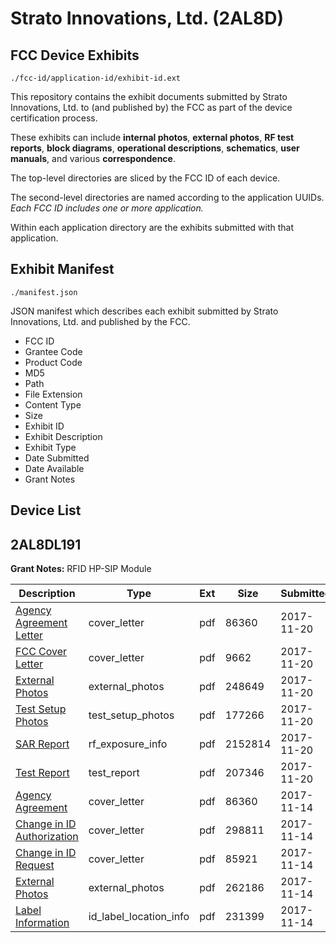 # Strato Innovations, Ltd. (2AL8D)
## FCC Device Exhibits

```
./fcc-id/application-id/exhibit-id.ext
```

This repository contains the exhibit documents submitted by Strato Innovations, Ltd. to (and published by) the FCC as part of the device certification process.

These exhibits can include **internal photos**, **external photos**, **RF test reports**, **block diagrams**, **operational descriptions**, **schematics**, **user manuals**, and various **correspondence**.

The top-level directories are sliced by the FCC ID of each device.

The second-level directories are named according to the application UUIDs. *Each FCC ID includes one or more application.*

Within each application directory are the exhibits submitted with that application. 

## Exhibit Manifest

```
./manifest.json
```

JSON manifest which describes each exhibit submitted by Strato Innovations, Ltd. and published by the FCC.

- FCC ID
- Grantee Code
- Product Code
- MD5
- Path
- File Extension
- Content Type
- Size
- Exhibit ID
- Exhibit Description
- Exhibit Type
- Date Submitted
- Date Available
- Grant Notes

## Device List
## 2AL8DL191
**Grant Notes:** RFID HP-SIP Module

| Description | Type | Ext | Size | Submitted | Available |
| ----------- | ---- | --- | ---- | --------- | --------- |
| [Agency Agreement Letter](2AL8DL191/7c7a9fc0f2914311b57f9496675a0828/3638517.pdf) | cover_letter | pdf | 86360 | 2017-11-20 | 2017-11-20 |
| [FCC Cover Letter](2AL8DL191/7c7a9fc0f2914311b57f9496675a0828/3645719.pdf) | cover_letter | pdf | 9662 | 2017-11-20 | 2017-11-20 |
| [External Photos](2AL8DL191/7c7a9fc0f2914311b57f9496675a0828/3645703.pdf) | external_photos | pdf | 248649 | 2017-11-20 | 2017-11-20 |
| [Test Setup Photos](2AL8DL191/7c7a9fc0f2914311b57f9496675a0828/3645720.pdf) | test_setup_photos | pdf | 177266 | 2017-11-20 | 2017-11-20 |
| [SAR Report](2AL8DL191/7c7a9fc0f2914311b57f9496675a0828/3645728.pdf) | rf_exposure_info | pdf | 2152814 | 2017-11-20 | 2017-11-20 |
| [Test Report](2AL8DL191/7c7a9fc0f2914311b57f9496675a0828/3645741.pdf) | test_report | pdf | 207346 | 2017-11-20 | 2017-11-20 |
| [Agency Agreement](2AL8DL191/ef3c4c1e5490c31aca229de03de6bf3c/3638517.pdf) | cover_letter | pdf | 86360 | 2017-11-14 | 2017-11-14 |
| [Change in ID Authorization](2AL8DL191/ef3c4c1e5490c31aca229de03de6bf3c/3638518.pdf) | cover_letter | pdf | 298811 | 2017-11-14 | 2017-11-14 |
| [Change in ID Request](2AL8DL191/ef3c4c1e5490c31aca229de03de6bf3c/3638519.pdf) | cover_letter | pdf | 85921 | 2017-11-14 | 2017-11-14 |
| [External Photos](2AL8DL191/ef3c4c1e5490c31aca229de03de6bf3c/3638522.pdf) | external_photos | pdf | 262186 | 2017-11-14 | 2017-11-14 |
| [Label Information](2AL8DL191/ef3c4c1e5490c31aca229de03de6bf3c/3638521.pdf) | id_label_location_info | pdf | 231399 | 2017-11-14 | 2017-11-14 |
